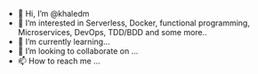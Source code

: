 - 👋 Hi, I’m @khaledm
- 👀 I’m interested in Serverless, Docker, functional programming, Microservices, DevOps, TDD/BDD and some more..
- 🌱 I’m currently learning...
- 💞️ I’m looking to collaborate on ...
- 📫 How to reach me ...

<!---
khaledm/khaledm is a ✨ special ✨ repository because its `README.md` (this file) appears on your GitHub profile.
You can click the Preview link to take a look at your changes.
--->
